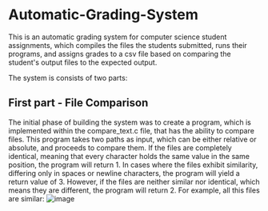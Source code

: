 # Automatic-Grading-System
This is an automatic grading system for computer science student assignments, which compiles the files the students submitted, runs their programs, and assigns grades to a csv file based on comparing the student's output files to the expected output.

The system is consists of two parts:

## First part - File Comparison
The initial phase of building the system was to create a program, which is implemented within the compare_text.c file, that has the ability to compare files. This program takes two paths as input, which can be either relative or absolute, and proceeds to compare them. If the files are completely identical, meaning that every character holds the same value in the same position, the program will return 1. In cases where the files exhibit similarity, differing only in spaces or newline characters, the program will yield a return value of 3. However, if the files are neither similar nor identical, which means they are different, the program will return 2.
For example, all this files are similar:
![image](https://github.com/DanSaada/Automatic-Grading-System/assets/112869076/eec0a3b4-a7db-4bda-a1d3-9241a2dd1eb7)



